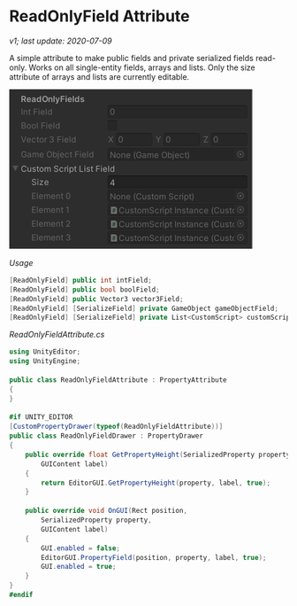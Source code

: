 # ReadOnlyField Attribute

*v1; last update: 2020-07-09*

A simple attribute to make public fields and private serialized fields read-only. Works on all single-entity fields, arrays and lists. Only the size attribute of arrays and lists are currently editable.

![ReadOnlyFieldAttribute Image](../_RepoImages/Editor/ReadOnlyFieldAttribute.png)

*Usage*

```csharp
[ReadOnlyField] public int intField;
[ReadOnlyField] public bool boolField;
[ReadOnlyField] public Vector3 vector3Field;
[ReadOnlyField] [SerializeField] private GameObject gameObjectField;
[ReadOnlyField] [SerializeField] private List<CustomScript> customScriptListField;
```

*ReadOnlyFieldAttribute.cs*

```csharp
using UnityEditor;
using UnityEngine;

public class ReadOnlyFieldAttribute : PropertyAttribute
{
}

#if UNITY_EDITOR
[CustomPropertyDrawer(typeof(ReadOnlyFieldAttribute))]
public class ReadOnlyFieldDrawer : PropertyDrawer
{
    public override float GetPropertyHeight(SerializedProperty property,
        GUIContent label)
    {
        return EditorGUI.GetPropertyHeight(property, label, true);
    }

    public override void OnGUI(Rect position,
        SerializedProperty property,
        GUIContent label)
    {
        GUI.enabled = false;
        EditorGUI.PropertyField(position, property, label, true);
        GUI.enabled = true;
    }
}
#endif
```